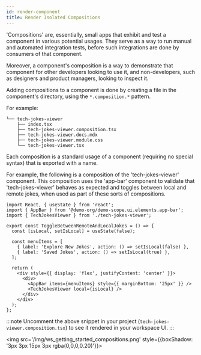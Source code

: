 ```yaml
---
id: render-component
title: Render Isolated Compositions
---
```


'Compositions' are, essentially, small apps that exhibit and test a component in various potential usages.
They serve as a way to run manual and automated integration tests, before such integrations are done by consumers of that component.

Moreover, a component's composition is a way to demonstrate that component for other developers looking to use it, and non-developers, such as designers and product managers, looking to inspect it.

Adding compositions to a component is done by creating a file in the component's directory, using the `*.composition.*` pattern.

For example:

```shell {3}
└── tech-jokes-viewer
    ├── index.tsx
    ├── tech-jokes-viewer.composition.tsx
    ├── tech-jokes-viewer.docs.mdx
    ├── tech-jokes-viewer.module.css
    └── tech-jokes-viewer.tsx
```

Each composition is a standard usage of a component (requiring no special syntax) that is exported with a name.

For example, the following is a composition of the 'tech-jokes-viewer' component.
This composition uses the 'app-bar' component to validate that 'tech-jokes-viewer' behaves as expected and toggles between local and remote jokes, when used as part of these sorts of compositions.

```tsx title="tech-jokes-viewer.composition.tsx"
import React, { useState } from 'react';
import { AppBar } from '@demo-org/demo-scope.ui.elements.app-bar';
import { TechJokesViewer } from './tech-jokes-viewer';

export const ToggleBetweenRemoteAndLocalJokes = () => {
  const [isLocal, setIsLocal] = useState(false);

  const menuItems = [
    { label: 'Explore New Jokes', action: () => setIsLocal(false) },
    { label: 'Saved Jokes', action: () => setIsLocal(true) },
  ];

  return (
    <div style={{ display: 'flex', justifyContent: 'center' }}>
      <div>
        <AppBar items={menuItems} style={{ marginBottom: '25px' }} />
        <TechJokesViewer local={isLocal} />
      </div>
    </div>
  );
};
```

:::note
Uncomment the above snippet in your project (`tech-jokes-viewer.composition.tsx`) to see it rendered in your workspace UI.
:::

<img src='/img/ws_getting_started_compositions.png' style={{boxShadow: '3px 3px 15px 3px rgba(0,0,0,0.20)'}}></img>
